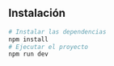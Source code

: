 ## Instalación
```bash
# Instalar las dependencias
npm install
# Ejecutar el proyecto
npm run dev
```